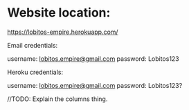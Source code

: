 
# Website location:

https://lobitos-empire.herokuapp.com/

Email credentials:

username: lobitos.empire@gmail.com
password: Lobitos123

Heroku credentials:

username: lobitos.empire@gmail.com
password: Lobitos123?

//TODO: Explain the columns thing. 
